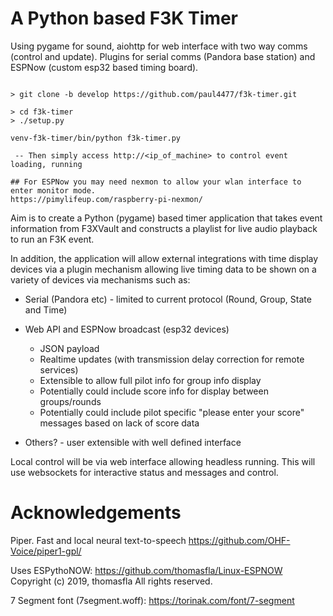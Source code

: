 # A Python based F3K Timer

Using pygame for sound, aiohttp for web interface with two way comms (control and update).
Plugins for serial comms (Pandora base station) and ESPNow (custom esp32 based timing board).

```

> git clone -b develop https://github.com/paul4477/f3k-timer.git

> cd f3k-timer
> ./setup.py

venv-f3k-timer/bin/python f3k-timer.py

 -- Then simply access http://<ip_of_machine> to control event loading, running

## For ESPNow you may need nexmon to allow your wlan interface to enter monitor mode.
https://pimylifeup.com/raspberry-pi-nexmon/
```

Aim is to create a Python (pygame) based timer application that takes event information from F3XVault and constructs a playlist for live audio playback to run an F3K event.

In addition, the application will allow external integrations with time display devices via a plugin mechanism allowing live timing data to be shown on a variety of devices via mechanisms such as:

- Serial (Pandora etc) - limited to current protocol (Round, Group, State and Time)

- Web API and ESPNow broadcast (esp32 devices)

  - JSON payload
  - Realtime updates (with transmission delay correction for remote services)
  - Extensible to allow full pilot info for group info display
  - Potentially could include score info for display between groups/rounds
  - Potentially could include pilot specific "please enter your score" messages based on lack of score data

- Others? - user extensible with well defined interface

Local control will be via web interface allowing headless running. This will use websockets for interactive status and messages and control.

# Acknowledgements

Piper. Fast and local neural text-to-speech
https://github.com/OHF-Voice/piper1-gpl/

Uses ESPythoNOW: https://github.com/thomasfla/Linux-ESPNOW
Copyright (c) 2019, thomasfla
All rights reserved.

7 Segment font (7segment.woff):
https://torinak.com/font/7-segment
